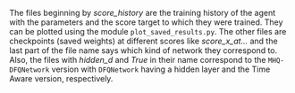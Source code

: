 The files beginning by *score_history* are the training history of the agent with the parameters and the score target to which they were trained. They can be plotted using the module `plot_saved_results.py`. The other files are checkpoints (saved weights) at different scores like *score_x_at...* and the last part of the file name says which kind of network they correspond to.  Also, the files with *hidden_d* and *True* in their name correspond to the `MHQ-DFQNetwork` version with `DFQNetwork` having a hidden layer and the Time Aware version, respectively. 

